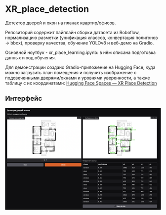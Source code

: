 # XR_place_detection

Детектор дверей и окон на планах квартир/офисов.

Репозиторий содержит пайплайн сборки датасета из Roboflow, нормализацию разметки (унификация классов, конвертация полигонов → bbox), проверку качества, обучение YOLOv8 и веб-демо на Gradio.

Основной ноутбук - xr_place_learning.ipynb: в нём описана подготовка данных и ход обучения.

Для демонстрации создано Gradio-приложение на Hugging Face, куда можно загрузить план помещения и получить изображение с подсвеченными дверями/окнами и уровнями уверенности, а также таблицу с их координатами:  [Hugging Face Spaces — XR Place Detection](https://huggingface.co/spaces/SHANURAI/XR_place_gradio_app)

## Интерфейс 

![Скрин интерфейса](example.png)

